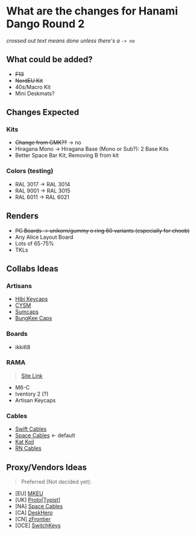 # What are the changes for Hanami Dango Round 2

*crossed out text means done unless there's a `-> no`*

## What could be added?

- ~~F13~~
- ~~NordEU Kit~~
- 40s/Macro Kit
- Mini Deskmats?

## Changes Expected 
### Kits
- ~~Change from GMK??~~ -> no
- Hiragana Mono -> Hiragana Base (Mono or Sub?): 2 Base Kits
- Better Space Bar Kit, Removing B from kit

### Colors (testing)

- RAL 3017 -> RAL 3014
- RAL 9001 -> RAL 3015
- RAL 6011 -> RAL 6021

## Renders

- ~~PC Boards -> unikorn/gummy o ring 60 variants (especially for choob)~~
- Any Alice Layout Board
- Lots of 65-75%
- TKLs

## Collabs Ideas
### Artisans

- [Hibi Keycaps](https://hibi.mx/collections/collaborations)
- [CYSM](https://cysm.store/password)
- [Sumcaps](https://instagram.com/sumcapas)
- [BungKee Caps](https://instagram.com/bungkee.caps)

### Boards

- ikki68

### RAMA
> [Site Link](https://rama.works/)

- M6-C
- Iventory 2 (?)
- Artisan Keycaps

### Cables

- [Swift Cables](https://swiftcables.net/)
- [Space Cables](https://spacecables.net/) <- default
- [Kat Koil](https://katkoil.com/)
- [RN Cables](https://rncables.com/)

## Proxy/Vendors Ideas

> Preferred (Not decided yet):

- [EU] [MKEU](https://mykeyboard.eu/)
- [UK] [Proto[Typist]](https://prototypist.net/)
- [NA] [Space Cables](https://spacecables.net/)
- [CA] [DeskHero](https://www.deskhero.ca/)
- [CN] [zFrontier](https://en.zfrontier.com/) 
- [OCE] [SwitchKeys](https://www.switchkeys.com.au/)

